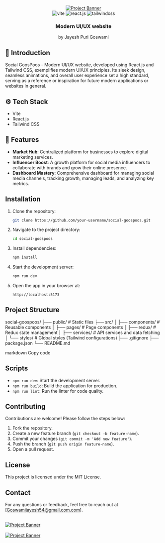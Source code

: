 <div align="center">
  <br />
    <a href="https://https://social-goospoos.netlify.app/" target="_blank">
      <img src="https://i.postimg.cc/C5nkGj8C/Screenshot-2024-10-25-162403.png" alt="Project Banner">
    </a>
  <br />

  <div>
    <img src="https://img.shields.io/badge/-Vite-black?style=for-the-badge&logoColor=white&logo=vite&color=646CFF" alt="vite" />
    <img src="https://img.shields.io/badge/-React_JS-black?style=for-the-badge&logoColor=white&logo=react&color=61DAFB" alt="react.js" />
    <img src="https://img.shields.io/badge/-Tailwind_CSS-black?style=for-the-badge&logoColor=white&logo=tailwindcss&color=06B6D4" alt="tailwindcss" />
  </div>

  <h3 align="center">Modern UI/UX website</h3>

   <div align="center">
    by Jayesh Puri Goswami
    </div>
</div>

## <a name="introduction">🤖 Introduction</a>

Social GoosPoos - Modern UI/UX website, developed using React.js and Tailwind CSS, exemplifies modern UI/UX principles. Its sleek design, seamless animations, and overall user experience set a high standard, serving as a reference or inspiration for future modern applications or websites in general.



## <a name="tech-stack">⚙️ Tech Stack</a>

- Vite
- React.js
- Tailwind CSS

## <a name="features">🔋 Features</a>

- **Market Hub**: Centralized platform for businesses to explore digital marketing services.
- **Influencer Boost**: A growth platform for social media influencers to collaborate with brands and grow their online presence.
- **Dashboard Mastery**: Comprehensive dashboard for managing social media channels, tracking growth, managing leads, and analyzing key metrics.



## Installation

1. Clone the repository:
    ```bash
    git clone https://github.com/your-username/social-goospoos.git
    ```

2. Navigate to the project directory:
    ```bash
    cd social-goospoos
    ```

3. Install dependencies:
    ```bash
    npm install
    ```

4. Start the development server:
    ```bash
    npm run dev
    ```

5. Open the app in your browser at:
    ```
    http://localhost:5173
    ```

## Project Structure
social-goospoos/ ├── public/ # Static files ├── src/ │ ├── components/ # Reusable components │ ├── pages/ # Page components │ ├── redux/ # Redux state management │ ├── services/ # API services and data fetching │ └── styles/ # Global styles (Tailwind configurations) ├── .gitignore ├── package.json └── README.md

markdown
Copy code

## Scripts

- `npm run dev`: Start the development server.
- `npm run build`: Build the application for production.
- `npm run lint`: Run the linter for code quality.

## Contributing
Contributions are welcome! Please follow the steps below:
1. Fork the repository.
2. Create a new feature branch (`git checkout -b feature-name`).
3. Commit your changes (`git commit -m 'Add new feature'`).
4. Push the branch (`git push origin feature-name`).
5. Open a pull request.

## License
This project is licensed under the MIT License.

## Contact
For any questions or feedback, feel free to reach out at [Goswamijayesh54@gmail.com.com].

 <br />
    <a href="https://https://social-goospoos.netlify.app/" target="_blank">
      <img src="https://i.postimg.cc/L4PVZp3c/Screenshot-2024-10-25-163301.png" alt="Project Banner">
    </a>
  <br />

 <br />
    <a href="https://https://social-goospoos.netlify.app/" target="_blank">
      <img src="https://i.postimg.cc/PrkQWR6P/Screenshot-2024-10-25-163248.png" alt="Project Banner">
    </a>
  <br />
